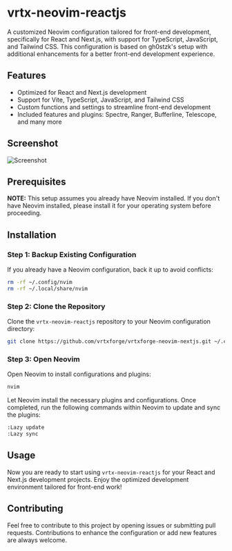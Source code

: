# vrtx-neovim-reactjs

A customized Neovim configuration tailored for front-end development, specifically for React and Next.js, with support for TypeScript, JavaScript, and Tailwind CSS. This configuration is based on gh0stzk's setup with additional enhancements for a better front-end development experience.

## Features

- Optimized for React and Next.js development
- Support for Vite, TypeScript, JavaScript, and Tailwind CSS
- Custom functions and settings to streamline front-end development
- Included features and plugins: Spectre, Ranger, Bufferline, Telescope, and many more

## Screenshot

![Screenshot](https://res.cloudinary.com/dl5mqatis/image/upload/v1717780439/vrtxforge/neovim-front-end-setup/pjte7rpswklhud0d6dzv.png)


## Prerequisites

**NOTE:** This setup assumes you already have Neovim installed. If you don't have Neovim installed, please install it for your operating system before proceeding.

## Installation

### Step 1: Backup Existing Configuration

If you already have a Neovim configuration, back it up to avoid conflicts:

```sh
rm -rf ~/.config/nvim
rm -rf ~/.local/share/nvim
```

### Step 2: Clone the Repository

Clone the `vrtx-neovim-reactjs` repository to your Neovim configuration directory:

```sh
git clone https://github.com/vrtxforge/vrtxforge-neovim-nextjs.git ~/.config/nvim
```

### Step 3: Open Neovim

Open Neovim to install configurations and plugins:

```sh
nvim
```

Let Neovim install the necessary plugins and configurations. Once completed, run the following commands within Neovim to update and sync the plugins:

```sh
:Lazy update
:Lazy sync
```

## Usage

Now you are ready to start using `vrtx-neovim-reactjs` for your React and Next.js development projects. Enjoy the optimized development environment tailored for front-end work!

## Contributing

Feel free to contribute to this project by opening issues or submitting pull requests. Contributions to enhance the configuration or add new features are always welcome.
